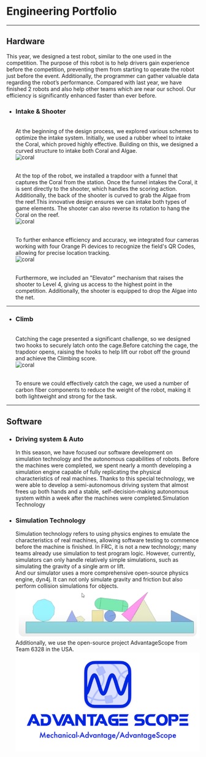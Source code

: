 # Engineering Portfolio
---
## Hardware
This year, we designed a test robot, similar to the one used in the competition. The purpose of this robot is to help drivers gain experience before the competition, preventing them from starting to operate the robot just before the event. Additionally, the programmer can gather valuable data regarding the robot’s performance. Compared with last year, we have finished 2 robots and also help other teams which are near our school. Our efficiency is significantly enhanced faster than ever before. 


+ ### Intake & Shooter
    <br>At the beginning of the design process, we explored various schemes to optimize the intake system. Initially, we used a rubber wheel to intake the Coral, which proved highly effective. Building on this, we designed a curved structure to intake both Coral and Algae. 
    <br>![coral](coral.jpg)

    <br>At the top of the robot, we installed a trapdoor with a funnel that captures the Coral from the station. Once the funnel intakes the Coral, it is sent directly to the shooter, which handles the scoring action. Additionally, the back of the shooter is curved to grab the Algae from the reef.This innovative design ensures we can intake both types of game elements. The shooter can also reverse its rotation to hang the Coral on the reef. 
    <br>![coral](algae.jpg)

    <br>To further enhance efficiency and accuracy, we integrated four cameras working with four Orange Pi devices to recognize the field's QR Codes, allowing for precise location tracking. 
    <br>![coral](orange.jpg)

    <br>Furthermore, we included an "Elevator" mechanism that raises the shooter to Level 4, giving us access to the highest point in the competition. Additionally, the shooter is equipped to drop the Algae into the net. 
---
+ ### Climb
    <br>Catching the cage presented a significant challenge, so we designed two hooks to securely latch onto the cage.Before catching the cage, the trapdoor opens, raising the hooks to help lift our robot off the ground and achieve the Climbing score. 
    <br>![coral](hook.jpg)

    <br>To ensure we could effectively catch the cage, we used a number of carbon fiber components to reduce the weight of the robot, making it both lightweight and strong for the task. 



---
## Software

+ ### Driving system & Auto
    In this season, we have focused our software development on simulation technology and the autonomous capabilities of robots. Before the machines were completed, we spent nearly a month developing a simulation engine capable of fully replicating the physical characteristics of real machines. Thanks to this special technology, we were able to develop a semi-autonomous driving system that almost frees up both hands and a stable, self-decision-making autonomous system within a week after the machines were completed.Simulation Technology



+ ### Simulation Technology
    Simulation technology refers to using physics engines to emulate the characteristics of real machines, allowing software testing to commence before the machine is finished. In FRC, it is not a new technology; many teams already use simulation to test program logic. However, currently, simulators can only handle relatively simple simulations, such as simulating the gravity of a single arm or lift. <br> And our simulator uses a more comprehensive open-source physics engine, dyn4j. It can not only simulate gravity and friction but also perform collision simulations for objects.![dyn4j](dyn4j.PNG) <br> Additionally, we use the open-source project AdvantageScope from Team 6328 in the USA.
    ![AdvantageScope](image.png)